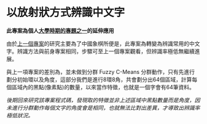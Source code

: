 # 以放射狀方式辨識中文字
**此專案為個人[大學時期的專題之一](https://github.com/him121415/Chinese_chess_recognition)的延伸應用**

由於[上一個專案](https://github.com/him121415/Chinese_chess_recognition)的研究主要為了中國象棋所便是，此專案為轉變為辨識常用的中文字。辨識方法與前身專案相同，步驟可至上一個專案觀看，但辨識率極低無繼續進展。

與上一項專案的差別為，並未做到分群 Fuzzy C-Means 分群動作，只有先進行劃分初始環以及角度，這部分我們是進行8環8角，共會劃分出64個區域，計算每個區域內的黑點(像素點)的數量，以來當作特徵，也就是一個字會有64筆資料。

*後期回來研究該專案程式碼，發現取的特徵並非上述區域中黑點數量而是角度，因未進行分群動作每個文字的角度會是相同，也就無法比對出差異，才導致出辨識率極低狀況。*